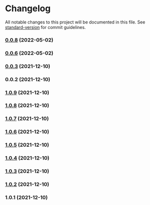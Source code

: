 # Changelog

All notable changes to this project will be documented in this file. See [standard-version](https://github.com/conventional-changelog/standard-version) for commit guidelines.

### [0.0.8](https://github.com/TheSonOfThomp/create-leafygreen-app/compare/v0.0.3...v0.0.8) (2022-05-02)

### [0.0.6](https://github.com/TheSonOfThomp/create-leafygreen-app/compare/v0.0.3...v0.0.6) (2022-05-02)

### [0.0.3](https://github.com/TheSonOfThomp/create-leafygreen-app/compare/v0.0.2...v0.0.3) (2021-12-10)

### 0.0.2 (2021-12-10)

### [1.0.9](https://github.com/TheSonOfThomp/create-leafygreen-app/compare/v1.0.8...v1.0.9) (2021-12-10)

### [1.0.8](https://github.com/TheSonOfThomp/create-leafygreen-app/compare/v1.0.7...v1.0.8) (2021-12-10)

### [1.0.7](https://github.com/TheSonOfThomp/create-leafygreen-app/compare/v1.0.6...v1.0.7) (2021-12-10)

### [1.0.6](https://github.com/TheSonOfThomp/create-leafygreen-app/compare/v1.0.5...v1.0.6) (2021-12-10)

### [1.0.5](https://github.com/TheSonOfThomp/create-leafygreen-app/compare/v1.0.4...v1.0.5) (2021-12-10)

### [1.0.4](https://github.com/TheSonOfThomp/create-leafygreen-app/compare/v1.0.3...v1.0.4) (2021-12-10)

### [1.0.3](https://github.com/TheSonOfThomp/create-leafygreen-app/compare/v1.0.2...v1.0.3) (2021-12-10)

### [1.0.2](https://github.com/TheSonOfThomp/create-leafygreen-app/compare/v1.0.1...v1.0.2) (2021-12-10)

### 1.0.1 (2021-12-10)
